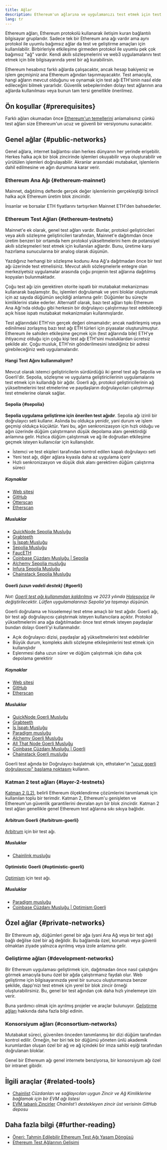 ```yaml
---
title: Ağlar
description: Ethereum'un ağlarına ve uygulamanızı test etmek için test ağı ether'inin (ETH) nereden alınacağına genel bir bakış.
lang: tr
---
```


Ethereum ağları, Ethereum protokolü kullanarak iletişim kuran bağlantılı bilgisayar gruplarıdır. Sadece tek bir Ethereum ana ağı vardır ama aynı protokol ile uyumlu bağımsız ağlar da test ve geliştirme amaçları için kullanılabilir. Birbirleriyle etkileşime girmeden protokol ile uyumlu pek çok bağımsız "ağ" vardır. Kendi akıllı sözleşmelerini ve web3 uygulamalarını test etmek için bile bilgisayarında yerel bir ağ kurabilirsin.

Ethereum hesabınız farklı ağlarda çalışacaktır, ancak hesap bakiyeniz ve işlem geçmişiniz ana Ethereum ağından taşınmayacaktır. Test amacıyla, hangi ağların mevcut olduğunu ve oynamak için test ağı ETH'sinin nasıl elde edileceğini bilmek yararlıdır. Güvenlik sebeplerinden dolayı test ağlarının ana ağlarda kullanılması veya bunun tam tersi genellikle önerilmez.

## Ön koşullar {#prerequisites}

Farklı ağları okumadan önce [Ethereum'un temellerini](/developers/docs/intro-to-ethereum/) anlamalısınız çünkü test ağları size Ethereum'un ucuz ve güvenli bir versiyonunu sunacaktır.

## Genel ağlar {#public-networks}

Genel ağlara, internet bağlantısı olan herkes dünyanın her yerinde erişebilir. Herkes halka açık bir blok zincirinde işlemleri okuyabilir veya oluşturabilir ve yürütülen işlemleri doğrulayabilir. Akranlar arasındaki mutabakat, işlemlerin dahil edilmesine ve ağın durumuna karar verir.

### Ethereum Ana Ağı {#ethereum-mainnet}

Mainnet, dağıtılmış defterde gerçek değer işlemlerinin gerçekleştiği birincil halka açık Ethereum üretim blok zinciridir.

İnsanlar ve borsalar ETH fiyatlarını tartışırken Mainnet ETH'den bahsederler.

### Ethereum Test Ağları {#ethereum-testnets}

Mainnet'e ek olarak, genel test ağları vardır. Bunlar, protokol geliştiricileri veya akıllı sözleşme geliştiricileri tarafından, Mainnet'e dağıtımdan önce üretim benzeri bir ortamda hem protokol yükseltmelerini hem de potansiyel akıllı sözleşmeleri test etmek için kullanılan ağlardır. Bunu, üretime karşı hazırlama sunucularına bir analog olarak düşünün.

Yazdığınız herhangi bir sözleşme kodunu Ana Ağ'a dağıtmadan önce bir test ağı üzerinde test etmelisiniz. Mevcut akıllı sözleşmelerle entegre olan merkeziyetsiz uygulamalar arasında çoğu projenin test ağlarına dağıtılmış kopyaları bulunmaktadır.

Çoğu test ağı izin gerektiren otorite ispatlı bir mutabakat mekanizması kullanarak başlamıştır. Bu, işlemleri doğrulamak ve yeni bloklar oluşturmak için az sayıda düğümün seçildiği anlamına gelir: Düğümler bu süreçte kimliklerini stake ederler. Alternatif olarak, bazı test ağları tıpkı Ethereum Ana Ağı'nda olduğu gibi herkesin bir doğrulayıcı çalıştırmayı test edebileceği açık hisse ispatı mutabakat mekanizmaları kullanmışlardır.

Test ağlarındaki ETH'nin gerçek değeri olmamalıdır; ancak nadirleşmiş veya edinilmesi zorlaşmış bazı test ağı ETH türleri için piyasalar oluşturulmuştur. Ethereum ile sahiden etkileşime geçmek için (test ağlarında bile) ETH'ye ihtiyacınız olduğu için çoğu kişi test ağı ETH'sini musluklardan ücretsiz şekilde alır. Çoğu musluk, ETH'nin gönderilmesini istediğiniz bir adresi girebileceğiniz web uygulamalarıdır.

#### Hangi Test Ağını kullanmalıyım?

Mevcut olarak istemci geliştiricilerin sürdürdüğü iki genel test ağı Sepolia ve Goerli'dir. Sepolia, sözleşme ve uygulama geliştiricilerinin uygulamalarını test etmek için kullandığı bir ağdır. Goerli ağı, protokol geliştiricilerinin ağ yükseltmelerini test etmelerine ve paydaşların doğrulayıcıları çalıştırmayı test etmelerine olanak sağlar.

#### Sepolia {#sepolia}

**Sepolia uygulama geliştirme için önerilen test ağıdır**. Sepolia ağı izinli bir doğrulayıcı seti kullanır. Aslında bu oldukça yenidir, yani durum ve işlem geçmişi oldukça küçüktür. Yani bu, ağın senkronizasyon için hızlı olduğu ve ağın üzerinde düğüm çalıştırmanın düşük depolama alanı gerektirdiği anlamına gelir. Hızlıca düğüm çalıştırmak ve ağ ile doğrudan etkileşime geçmek isteyen kullanıcılar için kullanışlıdır.

- İstemci ve test ekipleri tarafından kontrol edilen kapalı doğrulayıcı seti
- Yeni test ağı, diğer ağlara kıyasla daha az uygulama içerir
- Hızlı senkronizasyon ve düşük disk alanı gerektiren düğüm çalıştırma süreci

##### Kaynaklar

- [Web sitesi](https://sepolia.dev/)
- [GitHub](https://github.com/eth-clients/sepolia)
- [Otterscan](https://sepolia.otterscan.io/)
- [Etherscan](https://sepolia.etherscan.io)

##### Musluklar

- [QuickNode Sepolia Musluğu](https://faucet.quicknode.com/drip)
- [Grabteeth](https://grabteeth.xyz/)
- [İş İspatı Musluğu](https://sepolia-faucet.pk910.de/)
- [Sepolia Musluğu](https://faucet.sepolia.dev/)
- [FaucETH](https://fauceth.komputing.org)
- [Coinbase Cüzdanı Musluğu | Sepolia](https://coinbase.com/faucets/ethereum-sepolia-faucet)
- [Alchemy Sepolia musluğu](https://sepoliafaucet.com/)
- [Infura Sepolia Musluğu](https://www.infura.io/faucet)
- [Chainstack Sepolia Musluğu](https://faucet.chainstack.com/sepolia-faucet)

#### Goerli _(uzun vadeli destek)_ {#goerli}

_Not: [Goerli test ağı kullanımdan kaldırılmış](https://ethereum-magicians.org/t/proposal-predictable-ethereum-testnet-lifecycle/11575/17) ve 2023 yılında [Holesovice](https://github.com/eth-clients/holesovice) ile değiştirilecektir. Lütfen uygulamalarınızı Sepolia'ya taşımayı düşünün._

Goerli doğrulama ve hisselemeyi test etme amaçlı bir test ağıdır. Goerli ağı, bir test ağı doğrulayıcısı çalıştırmak isteyen kullanıcılara açıktır. Protokol yükseltmelerini ana ağa dağıtılmadan önce test etmek isteyen paydaşlar bundan dolayı Goerli'yi kullanmalıdır.

- Açık doğrulayıcı dizisi, paydaşlar ağ yükseltmelerini test edebilirler
- Büyük durum, kompleks akıllı sözleşme etkileşimlerini test etmek için kullanışlıdır
- Eşlenmesi daha uzun sürer ve düğüm çalıştırmak için daha çok depolama gerektirir

##### Kaynaklar

- [Web sitesi](https://goerli.net/)
- [GitHub](https://github.com/eth-clients/goerli)
- [Etherscan](https://goerli.etherscan.io)

##### Musluklar

- [QuickNode Goerli Musluğu](https://faucet.quicknode.com/drip)
- [Grabteeth](https://grabteeth.xyz/)
- [İş İspatı Musluğu](https://goerli-faucet.pk910.de/)
- [Paradigm musluğu](https://faucet.paradigm.xyz/)
- [Alchemy Goerli Musluğu](https://goerlifaucet.com/)
- [All That Node Goerli Musluğu](https://www.allthatnode.com/faucet/ethereum.dsrv)
- [Coinbase Cüzdanı Musluğu | Goerli](https://coinbase.com/faucets/ethereum-goerli-faucet)
- [Chainstack Goerli musluğu](https://faucet.chainstack.com/goerli-faucet)

Goerli test ağında bir Doğrulayıcı başlatmak için, ethstaker'ın ["ucuz goerli doğrulayıcısı" başlama noktasını](https://goerli.launchpad.ethstaker.cc/en/) kullanın.

### Katman 2 test ağları {#layer-2-testnets}

[Katman 2 (L2)](/layer-2/), belirli Ethereum ölçeklendirme çözümlerini tanımlamak için kullanılan toplu bir terimdir. Katman 2, Ethereum'u genişleten ve Ethereum'un güvenlik garantilerini devralan ayrı bir blok zincirdir. Katman 2 test ağları genellikle genel Ethereum test ağlarına sıkı sıkıya bağlıdır.

#### Arbitrum Goerli {#arbitrum-goerli}

[Arbitrum](https://arbitrum.io/) için bir test ağı.

##### Musluklar

- [Chainlink musluğu](https://faucets.chain.link/)

#### Optimistic Goerli {#optimistic-goerli}

[Optimism](https://www.optimism.io/) için test ağı.

##### Musluklar

- [Paradigm musluğu](https://faucet.paradigm.xyz/)
- [Coinbase Cüzdanı Musluğu | Optimism Goerli](https://coinbase.com/faucets/optimism-goerli-faucet)

## Özel ağlar {#private-networks}

Bir Ethereum ağı, düğümleri genel bir ağa (yani Ana Ağ veya bir test ağı) bağlı değilse özel bir ağ değildir. Bu bağlamda özel, korumalı veya güvenli olmaktan ziyade yalnızca ayrılmış veya izole anlamına gelir.

### Geliştirme ağları {#development-networks}

Bir Ethereum uygulaması geliştirmek için, dağıtmadan önce nasıl çalıştığını görmek amacıyla bunu özel bir ağda çalıştırmanız faydalı olur. Web geliştirme için bilgisayarınızda yerel bir sunucu oluşturmanıza benzer şekilde, dapp'nizi test etmek için yerel bir blok zincir örneği oluşturabilirsiniz. Bu, genel bir test ağından çok daha hızlı yinelemeye izin verir.

Buna yardımcı olmak için ayrılmış projeler ve araçlar bulunuyor. [Geliştirme ağları](/developers/docs/development-networks/) hakkında daha fazla bilgi edinin.

### Konsorsiyum ağları {#consortium-networks}

Mutabakat süreci, güvenilen önceden tanımlanmış bir dizi düğüm tarafından kontrol edilir. Örneğin, her biri tek bir düğümü yöneten ünlü akademik kurumlardan oluşan özel bir ağ ve ağ içindeki bir imza sahibi eşiği tarafından doğrulanan bloklar.

Genel bir Ethereum ağı genel internete benziyorsa, bir konsorsiyum ağı özel bir intranet gibidir.

## İlgili araçlar {#related-tools}

- [Chainlist](https://chainlist.org/) _Cüzdanları ve sağlayıcıları uygun Zincir ve Ağ Kimliklerine bağlamak için bir EVM ağı listesi_
- [EVM tabanlı Zincirler](https://github.com/ethereum-lists/chains) _Chainlist'i destekleyen zincir üst verisinin GitHub deposu_

## Daha fazla bilgi {#further-reading}

- [Öneri: Tahmin Edilebilir Ethereum Test Ağı Yaşam Döngüsü](https://ethereum-magicians.org/t/proposal-predictable-ethereum-testnet-lifecycle/11575/17)
- [Ethereum Test Ağlarının Gelişimi](https://etherworld.co/2022/08/19/the-evolution-of-ethereum-testnet/)

